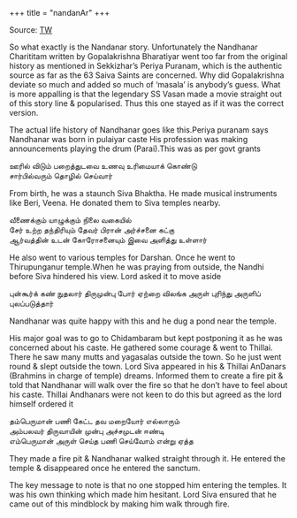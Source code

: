 +++
title = "nandanAr"
+++

Source: [TW](https://threadreaderapp.com/thread/1267279686209466369.html)

So what exactly is the Nandanar story. Unfortunately the Nandhanar Charititam written by Gopalakrishna Bharatiyar went too far from the original history as mentioned in Sekkizhar’s Periya Puranam, which is the authentic source as far as the 63 Saiva Saints are concerned. Why did Gopalakrishna deviate so much and added so much of ‘masala’ is anybody’s guess. What is more appalling is that the legendary SS Vasan made a movie straight out of this story line & popularised. Thus this one stayed as if it was the correct version.

The actual life history of Nandhanar goes like this.Periya puranam says Nandhanar was born in pulaiyar caste His profession was making announcements playing the drum (Parai).This was as per govt grants

ஊரில் விடும் பறைத்துடவை உணவு உரிமையாக் கொண்டு  
சார்பில்வரும் தொழில் செய்வார்

From birth, he was a staunch Siva Bhaktha. He made musical instruments like Beri, Veena. He donated them to Siva temples nearby.

வீணைக்கும் யாழுக்கும் நிலை வகையில்  
சேர் உற்ற தந்திரியும் தேவர் பிரான் அர்ச்சனை கட்கு  
ஆர்வத்தின் உடன் கோரோசனையும் இவை அளித்து உள்ளார்

He also went to various temples for Darshan. Once he went to Thirupunganur temple.When he was praying from outside, the Nandhi before Siva hindered his view. Lord asked it to move aside

புன்கூர்க் கண் நுதலார் திருமுன்பு போர் ஏற்றை விலங்க அருள் புரிந்து அருளிப் புலப்படுத்தார்

Nandhanar was quite happy with this and he dug a pond near the temple.

His major goal was to go to Chidambaram but kept postponing it as he was concerned about his caste. He gathered some courage & went to Thillai. There he saw many mutts and yagasalas outside the town. So he just went round & slept outside the town. Lord Siva appeared in his & Thillai AnDanars (Brahmins in charge of temple) dreams. Informed them to create a fire pit & told that Nandhanar will walk over the fire so that he don’t have to feel about his caste. Thillai Andhanars were not keen to do this but agreed as the lord himself ordered it

தம்பெருமான் பணி கேட்ட தவ மறையோர் எல்லாரும்  
அம்பலவர் திருவாயின் முன்பு அச்சமுடன் ஈண்டி   
எம்பெருமான் அருள் செய்த பணி செய்வோம் என்று ஏத்த

They made a fire pit & Nandhanar walked straight through it. He entered the temple & disappeared once he entered the sanctum.

The key message to note is that no one stopped him entering the temples. It was his own thinking which made him hesitant. Lord Siva ensured that he came out of this mindblock by making him walk through fire. 